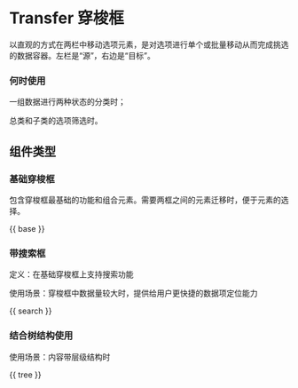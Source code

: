 # Transfer 穿梭框

以直观的方式在两栏中移动选项元素，是对选项进行单个或批量移动从而完成挑选的数据容器。左栏是“源”，右边是“目标”。

### 何时使用

一组数据进行两种状态的分类时；

总类和子类的选项筛选时。

## 组件类型

### 基础穿梭框
包含穿梭框最基础的功能和组合元素。需要两框之间的元素迁移时，便于元素的选择。

{{ base }}

### 带搜索框

定义：在基础穿梭框上支持搜索功能

使用场景：穿梭框中数据量较大时，提供给用户更快捷的数据项定位能力

{{ search }}

### 结合树结构使用

使用场景：内容带层级结构时

{{ tree }}
